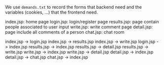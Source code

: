 We use `demands.txt` to record the forms that backend need and the variables (cookies, ...) that the frontend need. 

index.jsp: home page
login.jsp: login/register page
results.jsp: page contain people associated to user input
write.jsp: write comment page
detail.jsp: page include all comments of a person
chat.jsp: chat room

index.jsp -> login.jsp
index.jsp -> results.jsp
index.jsp -> write.jsp
login.jsp -> index.jsp
results.jsp -> index.jsp
results.jsp -> detail.jsp
results.jsp -> write.jsp
write.jsp -> index.jsp
write.jsp -> detail.jsp
detail.jsp -> index.jsp
detail.jsp -> chat.jsp
chat.jsp -> index.jsp
